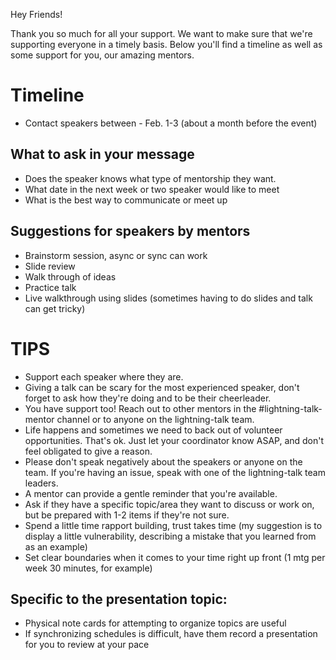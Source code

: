 Hey Friends!

Thank you so much for all your support. We want to make sure that we're supporting everyone in a timely basis. Below you'll find a timeline as well as some support for you, our amazing mentors.

# Timeline

- Contact speakers between - Feb. 1-3 (about a month before the event)

## What to ask in your message

- Does the speaker knows what type of mentorship they want.
- What date in the next week or two speaker would like to meet
- What is the best way to communicate or meet up

## Suggestions for speakers by mentors

- Brainstorm session, async or sync can work
- Slide review
- Walk through of ideas
- Practice talk
- Live walkthrough using slides (sometimes having to do slides and talk can get tricky)

# TIPS

- Support each speaker where they are.
- Giving a talk can be scary for the most experienced speaker, don't forget to ask how they're doing and to be their cheerleader.
- You have support too! Reach out to other mentors in the #lightning-talk-mentor channel or to anyone on the lightning-talk team.
- Life happens and sometimes we need to back out of volunteer opportunities. That's ok. Just let your coordinator know ASAP, and don't feel obligated to give a reason.
- Please don't speak negatively about the speakers or anyone on the team. If you're having an issue, speak with one of the lightning-talk team leaders.
- A mentor can provide a gentle reminder that you're available.
- Ask if they have a specific topic/area they want to discuss or work on, but be prepared with 1-2 items if they're not sure.
- Spend a little time rapport building, trust takes time (my suggestion is to display a little vulnerability, describing a mistake that you learned from as an example)
- Set clear boundaries when it comes to your time right up front (1 mtg per week 30 minutes, for example)

## Specific to the presentation topic:

- Physical note cards for attempting to organize topics are useful
- If synchronizing schedules is difficult, have them record a presentation for you to review at your pace
